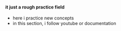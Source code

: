 #### it just a rough practice field 

- here i practice new concepts
- in this section, i follow youtube or documentation

